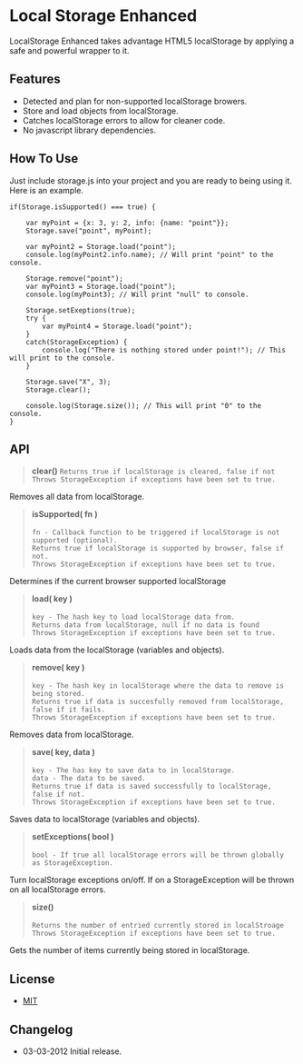 Local Storage Enhanced
=====================
LocalStorage Enhanced takes advantage HTML5 localStorage by applying a safe and powerful wrapper to it.

Features
--------
- Detected and plan for non-supported localStorage browers.
- Store and load objects from localStorage.
- Catches localStorage errors to allow for cleaner code.
- No javascript library dependencies.

How To Use
----------
Just include storage.js into your project and you are ready to being using it.  Here is an example.

    if(Storage.isSupported() === true) {
    
        var myPoint = {x: 3, y: 2, info: {name: "point"}};
        Storage.save("point", myPoint);
        
        var myPoint2 = Storage.load("point");
        console.log(myPoint2.info.name); // Will print "point" to the console.
        
        Storage.remove("point");
        var myPoint3 = Storage.load("point");
        console.log(myPoint3); // Will print "null" to console.
        
        Storage.setExeptions(true);
        try {
            var myPoint4 = Storage.load("point");
        }
        catch(StorageException) {
            console.log("There is nothing stored under point!"); // This will print to the console.
        }
        
        Storage.save("X", 3);
        Storage.clear();
        
        console.log(Storage.size()); // This will print "0" to the console.
    }


API
---
> **clear()**
`Returns true if localStorage is cleared, false if not` <br/>
`Throws StorageException if exceptions have been set to true.`

Removes all data from localStorage.


> **isSupported( fn )** <br/><br/>
`fn - Callback function to be triggered if localStorage is not supported (optional).` <br/> 
`Returns true if localStorage is supported by browser, false if not.` <br/>
`Throws StorageException if exceptions have been set to true.`

Determines if the current browser supported localStorage

> **load( key )** <br/><br/>
`key - The hash key to load localStorage data from.` <br/>
`Returns data from localStorage, null if no data is found` <br/>
`Throws StorageException if exceptions have been set to true.`

Loads data from the localStorage (variables and objects).

> **remove( key )** <br/><br/>
`key - The hash key in localStorage where the data to remove is being stored.` <br/>
`Returns true if data is succesfully removed from localStorage, false if it fails.` <br/>
`Throws StorageException if exceptions have been set to true.`

Removes data from localStorage.

> **save( key, data )** <br/><br/>
`key - The has key to save data to in localStorage.` <br/>
`data - The data to be saved.` <br/>
`Returns true if data is saved successfully to localStorage, false if not.` <br/>
`Throws StorageException if exceptions have been set to true.`

Saves data to localStorage (variables and objects).

> **setExceptions( bool )** <br/><br/>
`bool - If true all localStorage errors will be thrown globally as StorageException.`

Turn localStorage exceptions on/off. If on a StorageException will be thrown on all localStorage errors.

> **size()** <br/><br/>
`Returns the number of entried currently stored in localStroage` <br/>
`Throws StorageException if exceptions have been set to true.`

Gets the number of items currently being stored in localStorage.



License
-------
- [MIT](http://www.opensource.org/licenses/mit-license.php)

Changelog
---------
- 03-03-2012 Initial release.